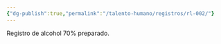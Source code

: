 ```yaml
---
{"dg-publish":true,"permalink":"/talento-humano/registros/rl-002/"}
---
```



Registro de alcohol 70% preparado.
